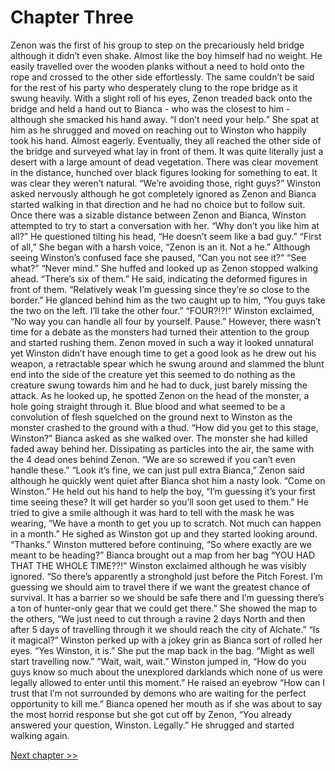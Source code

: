 # Chapter Three

Zenon was the first of his group to step on the precariously held bridge although it didn’t even shake. Almost like the boy himself had no weight. He easily travelled over the wooden planks without a need to hold onto the rope and crossed to the other side effortlessly. The same couldn’t be said for the rest of his party who desperately clung to the rope bridge as it swung heavily. With a slight roll of his eyes, Zenon treaded back onto the bridge and held a hand out to Bianca - who was the closest to him - although she smacked his hand away.
“I don’t need your help.” She spat at him as he shrugged and moved on reaching out to Winston who happily took his hand. Almost eagerly. Eventually, they all reached the other side of the bridge and surveyed what lay in front of them. It was quite literally just a desert with a large amount of dead vegetation. There was clear movement in the distance, hunched over black figures looking for something to eat. It was clear they weren’t natural.
“We’re avoiding those, right guys?” Winston asked nervously although he got completely ignored as Zenon and Bianca started walking in that direction and he had no choice but to follow suit. Once there was a sizable distance between Zenon and Bianca, Winston attempted to try to start a conversation with her. “Why don’t you like him at all?” He questioned tilting his head, “He doesn’t seem like a bad guy.” 
“First of all,” She began with a harsh voice, “Zenon is an it. Not a he.” Although seeing Winston’s confused face she paused, “Can you not see it?”
“See what?”
“Never mind.” She huffed and looked up as Zenon stopped walking ahead.
“There’s six of them.” He said, indicating the deformed figures in front of them. “Relatively weak I’m guessing since they’re so close to the border.” He glanced behind him as the two caught up to him, “You guys take the two on the left. I’ll take the other four.”
“FOUR?!?!” Winston exclaimed, “No way you can handle all four by yourself. Pause.” However, there wasn’t time for a debate as the monsters had turned their attention to the group and started rushing them. Zenon moved in such a way it looked unnatural yet Winston didn’t have enough time to get a good look as he drew out his weapon, a retractable spear which he swung around and slammed the blunt end into the side of the creature yet this seemed to do nothing as the creature swung towards him and he had to duck, just barely missing the attack. As he looked up, he spotted Zenon on the head of the monster, a hole going straight through it. Blue blood and what seemed to be a convolution of flesh squelched on the ground next to Winston as the monster crashed to the ground with a thud.
“How did you get to this stage, Winston?” Bianca asked as she walked over. The monster she had killed faded away behind her. Dissipating as particles into the air, the same with the 4 dead ones behind Zenon. “We are so screwed if you can’t even handle these.”
“Look it’s fine, we can just pull extra Bianca,” Zenon said although he quickly went quiet after Bianca shot him a nasty look. “Come on Winston.” He held out his hand to help the boy, “I’m guessing it’s your first time seeing these? It will get harder so you’ll soon get used to them.” He tried to give a smile although it was hard to tell with the mask he was wearing, “We have a month to get you up to scratch. Not much can happen in a month.” He sighed as Winston got up and they started looking around. 
“Thanks.” Winston muttered before continuing, “So where exactly are we meant to be heading?” Bianca brought out a map from her bag “YOU HAD THAT THE WHOLE TIME??!” Winston exclaimed although he was visibly ignored.
“So there’s apparently a stronghold just before the Pitch Forest.  I’m guessing we should aim to travel there if we want the greatest chance of survival. It has a barrier so we should be safe there and I’m guessing there’s a ton of hunter-only gear that we could get there.” She showed the map to the others, “We just need to cut through a ravine 2 days North and then after 5 days of travelling through it we should reach the city of Alchate.” 
“Is it magical?” Winston perked up with a jokey grin as Bianca sort of rolled her eyes.
“Yes Winston, it is.” She put the map back in the bag. “Might as well start travelling now.”
“Wait, wait, wait.” Winston jumped in, “How do you guys know so much about the unexplored darklands which none of us were legally allowed to enter until this moment.” He raised an eyebrow “How can I trust that I’m not surrounded by demons who are waiting for the perfect opportunity to kill me.” Bianca opened her mouth as if she was about to say the most horrid response but she got cut off by Zenon,
“You already answered your question, Winston. Legally.” He shrugged and started walking again.

[Next chapter >>](<Chapter 4.md>)